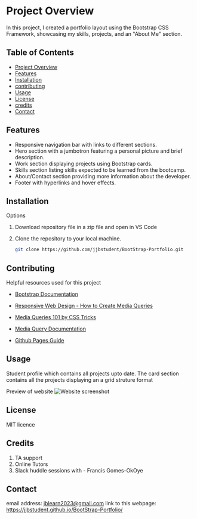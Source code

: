 # Project Overview

In this project, I created a portfolio layout using the Bootstrap CSS Framework, showcasing my skills, projects, and an "About Me" section.

## Table of Contents

- [Project Overview](#project-overview)
- [Features](#Features)
- [Installation](#installation)
- [contributing](#contibuting)
- [Usage](#usage)
- [License](#License)
- [credits](#credits)
- [Contact](#Contact)

## Features

- Responsive navigation bar with links to different sections.
- Hero section with a jumbotron featuring a personal picture and brief description.
- Work section displaying projects using Bootstrap cards.
- Skills section listing skills expected to be learned from the bootcamp.
- About/Contact section providing more information about the developer.
- Footer with hyperlinks and hover effects.

## Installation

Options

1. Download repository file in a zip file and open in VS Code
  
2. Clone the repository to your local machine.
   ```bash
   git clone https://github.com/jjbstudent/BootStrap-Portfolio.git

## Contributing

Helpful resources used for this project

- [Bootstrap Documentation](https://getbootstrap.com/docs/5.3/getting-started/introduction/)

- [Responsive Web Design - How to Create Media Queries](https://www.youtube.com/watch?v=5xzaGSYd7jM)

- [Media Queries 101 by CSS Tricks](https://css-tricks.com/css-media-queries/)

- [Media Query Documentation](https://www.w3schools.com/css/css_rwd_mediaqueries.asp)

- [Github Pages Guide](https://pages.github.com/)


## Usage
Student profile which contains all projects upto date.
The card section contains all the projects displaying an a grid struture format

Preview of website
![Website screenshot](images/Screenshot.jpg)

## License
MIT licence

## Credits
1. TA support
2. Online Tutors
3. Slack huddle sessions with - Francis Gomes-OkOye

## Contact
email address: jblearn2023@gmail.com
link to this webpage: https://jjbstudent.github.io/BootStrap-Portfolio/

